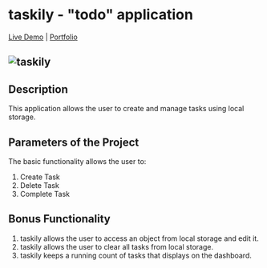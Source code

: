 # taskily - "todo" application

[Live Demo](https://determined-rosalind-6e2ecb.netlify.app) |
[Portfolio](https://kaseywahl.io/)

![taskily](https://user-images.githubusercontent.com/77030627/115619626-b8528f80-a2b9-11eb-9b38-5a56f064fc3e.png)
---

## Description

This application allows the user to create and manage tasks using local storage.

## Parameters of the Project

The basic functionality allows the user to:

1. Create Task
2. Delete Task
3. Complete Task

## Bonus Functionality

1. taskily allows the user to access an object from local storage and edit it.
2. taskily allows the user to clear all tasks from local storage.
3. taskily keeps a running count of tasks that displays on the dashboard.
